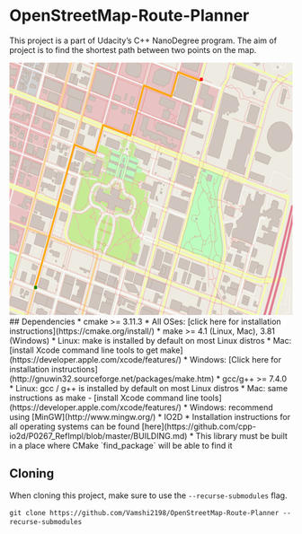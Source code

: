 # OpenStreetMap-Route-Planner
This project is a part of Udacity’s C++ NanoDegree program. The aim of project is to find the shortest path between two points on the map.

<img src="map.png" width="600" height="450" />
## Dependencies
* cmake >= 3.11.3
  * All OSes: [click here for installation instructions](https://cmake.org/install/)
* make >= 4.1 (Linux, Mac), 3.81 (Windows)
  * Linux: make is installed by default on most Linux distros
  * Mac: [install Xcode command line tools to get make](https://developer.apple.com/xcode/features/)
  * Windows: [Click here for installation instructions](http://gnuwin32.sourceforge.net/packages/make.htm)
* gcc/g++ >= 7.4.0
  * Linux: gcc / g++ is installed by default on most Linux distros
  * Mac: same instructions as make - [install Xcode command line tools](https://developer.apple.com/xcode/features/)
  * Windows: recommend using [MinGW](http://www.mingw.org/)
* IO2D
  * Installation instructions for all operating systems can be found [here](https://github.com/cpp-io2d/P0267_RefImpl/blob/master/BUILDING.md)
  * This library must be built in a place where CMake `find_package` will be able to find it

## Cloning

When cloning this project, make sure to use the `--recurse-submodules` flag. 
```
git clone https://github.com/Vamshi2198/OpenStreetMap-Route-Planner --recurse-submodules
```
